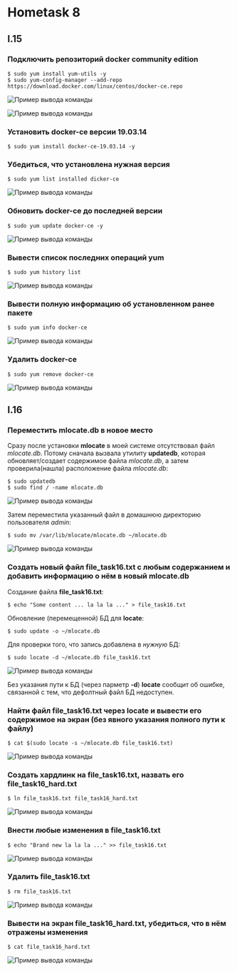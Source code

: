 # Hometask 8

## l.15

### Подключить репозиторий docker community edition
  
  ```
  $ sudo yum install yum-utils -y
  $ sudo yum-config-manager --add-repo https://download.docker.com/linux/centos/docker-ce.repo
  ```
  
  ![Пример вывода команды](/8/screenshots/15task1_1.png)
  
  ![Пример вывода команды](/8/screenshots/15task1_2.png)

### Установить docker-ce версии 19.03.14
  
  ```
  $ sudo yum install docker-ce-19.03.14 -y
  ```

### Убедиться, что установлена нужная версия
  
  ```
  $ sudo yum list installed dicker-ce
  ```
  
  ![Пример вывода команды](/8/screenshots/15task3_1.png)
  
### Обновить docker-ce до последней версии
  
  ```
  $ sudo yum update docker-ce -y
  ```
  
  ![Пример вывода команды](/8/screenshots/15task4_1.png)
  
### Вывести список последних операций yum

  ```
  $ sudo yum history list
  ```
  
  ![Пример вывода команды](/8/screenshots/15task5_1.png)
  
### Вывести полную информацию об установленном ранее пакете
  
  ```
  $ sudo yum info docker-ce
  ```
  
  ![Пример вывода команды](/8/screenshots/15task6_1.png)
  
### Удалить docker-ce
  
  ```
  $ sudo yum remove docker-ce
  ```
  
  ![Пример вывода команды](/8/screenshots/15task7_1.png)


## l.16

### Переместить mlocate.db в новое место
  
  Сразу после установки **mlocate** в моей системе отсутствовал файл *mlocate.db*. Потому сначала вызвала утилиту **updatedb**, которая обновляет/создает содержимое файла *mlocate.db*, а затем проверила(нашла) расположение файла *mlocate.db*:
  
  ```
  $ sudo updatedb
  $ sudo find / -name mlocate.db 
  ```
  
  ![Пример вывода команды](/8/screenshots/16task1_1.png)
  
  
  Затем переместила указанный файл в домашнюю директорию пользователя *admin*:
  
  ```
  $ sudo mv /var/lib/mlocate/mlocate.db ~/mlocate.db
  ```
  
  ![Пример вывода команды](/8/screenshots/16task1_2.png)
  
### Создать новый файл file_task16.txt с любым содержанием и добавить информацию о нём в новый mlocate.db
  
  Создание файла **file_task16.txt**:
  ```
  $ echo "Some content ... la la la ..." > file_task16.txt
  ```
  
  Обновление (перемещенной) БД для **locate**:
  
  ```
  $ sudo update -o ~/mlocate.db
  ```
  
  Для проверки того, что запись добавлена в *нужную* БД:
  
  ```
  $ sudo locate -d ~/mlocate.db file_task16.txt
  ```
  
  ![Пример вывода команды](/8/screenshots/16task2_1.png)
  
  Без указания пути к БД (через парметр **-d**) **locate** сообщит об ошибке, связанной с тем, что дефолтный файл БД недоступен.
  
### Найти файл file_task16.txt через locate и вывести его содержимое на экран (без явного указания полного пути к файлу)
  
  ```
  $ cat $(sudo locate -s ~/mlocate.db file_task16.txt)
  ```
  
  ![Пример вывода команды](/8/screenshots/16task3_1.png)

### Создать хардлинк на file_task16.txt, назвать его file_task16_hard.txt
  
  ```
  $ ln file_task16.txt file_task16_hard.txt
  ```
  
  ![Пример вывода команды](/8/screenshots/16task4_1.png)
  
  
### Внести любые изменения в file_task16.txt
  
  ```
  $ echo "Brand new la la la ..." >> file_task16.txt
  ```
  
  ![Пример вывода команды](/8/screenshots/16task5_1.png)
  
### Удалить file_task16.txt
  
  ```
  $ rm file_task16.txt
  ```
  
  ![Пример вывода команды](/8/screenshots/16task6_1.png)
  
### Вывести на экран file_task16_hard.txt, убедиться, что в нём отражены изменения
  
  ```
  $ cat file_task16_hard.txt
  ```
  
  ![Пример вывода команды](/8/screenshots/16task7_1.png)
  
 

